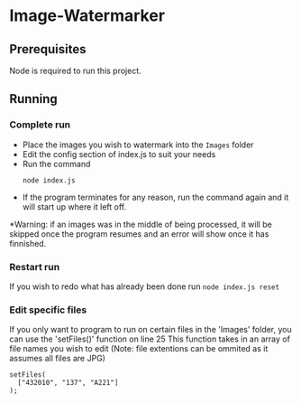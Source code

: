 # Image-Watermarker

## Prerequisites
Node is required to run this project.

## Running
### Complete run
 - Place the images you wish to watermark into the `Images` folder
 - Edit the config section of index.js to suit your needs
 - Run the command
    ````
    node index.js
    ````
 - If the program terminates for any reason, run the command again and it will start up where it left off. 
 
 *Warning: if an images was in the middle of being processed, it will be skipped once the program resumes and an error will show once it has finnished.


### Restart run
  If you wish to redo what has already been done run
    ````
    node index.js reset
    ````
    
    
### Edit specific files
  If you only want to program to run on certain files in the 'Images' folder, you can use the 'setFiles()' function on line 25
  This function takes in an array of file names you wish to edit (Note: file extentions can be ommited as it assumes all files are JPG)
  
  ````
  setFiles(
    ["432010", "137", "A221"]
  );
  ````
